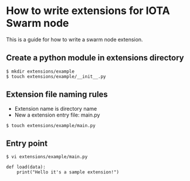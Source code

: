 # How to write extensions for IOTA Swarm node

This is a guide for how to write a swarm node extension.

## Create a python module in extensions directory
```shell
$ mkdir extensions/example
$ touch extensions/example/__init__.py
```

## Extension file naming rules
* Extension name is directory name
* New a extension entry file: main.py

```shell
$ touch extensions/example/main.py
```

## Entry point
```shell
$ vi extensions/example/main.py
```
```
def load(data):
    print("Hello it's a sample extension!")
```
